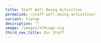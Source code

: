 ```yaml
---
title: Staff Well Being Activities
permalink: /staff-well-being-activities/
variant: tiptap
description: ""
image: /images/YCKLogo.svg
third_nav_title: Our Staff
---
```

